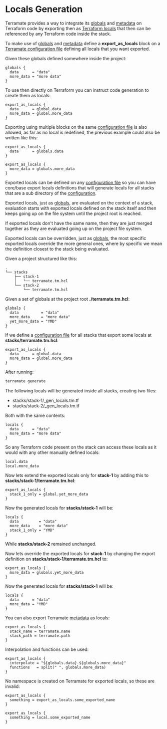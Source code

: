 # Locals Generation

Terramate provides a way to integrate its [globals](globals.md) and
[metadata](metadata.md) on Terraform code by exporting then as
[Terraform locals](https://www.terraform.io/language/values/locals) that
then can be referenced by any Terraform code inside the stack.

To make use of [globals](globals.md) and [metadata](metadata.md) define
a **export_as_locals** block on a [Terramate configuration file](config.md)
defining all locals that you want exported.

Given these globals defined somewhere inside the project:

```hcl
globals {
  data      = "data"
  more_data = "more data"
}
```

To use then directly on Terraform you can instruct code generation
to create them as locals:

```hcl
export_as_locals {
  data      = global.data
  more_data = global.more_data
}
```

Exporting using multiple blocks on the same [configuration file](config.md)
is also allowed, as far as no local is redefined, the previous example could
also be written like this:

```hcl
export_as_locals {
  data      = globals.data
}

export_as_locals {
  more_data = globals.more_data
}
```

Exported locals can be defined on any [configuration file](config.md)
so you can have core/base export locals definitions that will generate
locals for all stacks that are a sub directory of the [configuration](config.md).

Exported locals, just as [globals](globals.md), are evaluated on the context
of a stack, evaluation starts with exported locals defined on the stack itself
and then keeps going up on the file system until the project root is reached.

If exported locals don't have the same name, then they are just merged
together as they are evaluated going up on the project file system.

Exported locals can be overridden, just as [globals](globals.md), the most
specific exported locals override the more general ones, where by specific
we mean the definition closest to the stack being evaluated.

Given a project structured like this:

```
.
└── stacks
    ├── stack-1
    │   └── terramate.tm.hcl
    └── stack-2
        └── terramate.tm.hcl
```

Given a set of globals at the project root **./terramate.tm.hcl**:

```hcl
globals {
  data          = "data"
  more_data     = "more data"
  yet_more_data = "YMD"
}
```

If we define a [configuration file](config.md) for all stacks 
that export some locals at **stacks/terramate.tm.hcl**:

```hcl
export_as_locals {
  data      = global.data
  more_data = global.more_data
}
```

After running:

```sh
terramate generate
```

The following locals will be generated inside all stacks, creating two files:

* stacks/stack-1/_gen_locals.tm.tf
* stacks/stack-2/_gen_locals.tm.tf

Both with the same contents:

```hcl
locals {
  data      = "data"
  more_data = "more data"
}
```

So any Terraform code present on the stack can access these locals
as it would with any other manually defined locals:

```hcl
local.data
local.more_data
```

Now lets extend the exported locals only for **stack-1** by adding
this to **stacks/stack-1/terramate.tm.hcl**:

```hcl
export_as_locals {
  stack_1_only = global.yet_more_data
}
```

Now the generated locals for **stacks/stack-1** will be:

```hcl
locals {
  data         = "data"
  more_data    = "more data"
  stack_1_only = "YMD"
}
```

While **stacks/stack-2** remained unchanged.

Now lets override the exported locals for **stack-1** by changing the
export definition on **stacks/stack-1/terramate.tm.hcl** to:

```hcl
export_as_locals {
  more_data = globals.yet_more_data
}
```

Now the generated locals for **stacks/stack-1** will be: 

```hcl
locals {
  data      = "data"
  more_data = "YMD"
}
```

You can also export Terramate [metadata](metadata.md) as locals:

```hcl
export_as_locals {
  stack_name = terramate.name
  stack_path = terramate.path
}
```

Interpolation and functions can be used:

```hcl
export_as_locals {
  interpolate = "${globals.data}-${globals.more_data}"
  functions   = split(" ", globals.more_data)
}
```

No namespace is created on Terramate for exported locals, so these are invalid:

```hcl
export_as_locals {
  something = export_as_locals.some_exported_name
}
```

```hcl
export_as_locals {
  something = local.some_exported_name
}
```
